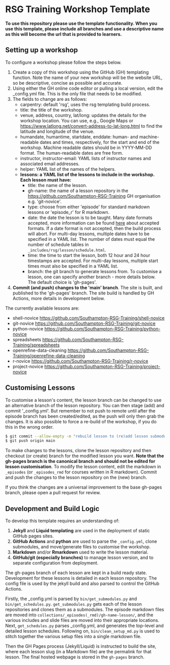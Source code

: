 # RSG Training Workshop Template

**To use this repository please use the template functionality. When you use this template, please include all branches and use a descriptive name as this will become the url that is provided to learners.**

## Setting up a workshop

To configure a workshop please follow the steps below.

1) Create a copy of this workshop using the GitHub (GH) templating function. Note the name of your new workshop will be the website URL, so be descriptive, concise as possible and accurate.
2) Using either the GH online code editor or pulling a local version, edit the _config.yml file. This is the only file that needs to be modified.
3) The fields to change are as follows:
   - carpentry: default 'rsg', uses the rsg templating build process.
   - title: the title of the workshop.
   - venue, address, country, lat/long: updates the details for the workshop location. You can use, e.g., Google Maps or https://www.latlong.net/convert-address-to-lat-long.html to find the latitude and longitude of the venue.
   - humandate, humantime, startdate, enddate: human- and machine-readable dates and times, respectively, for the start and end of the workshop. Machine readable dates should be in YYYY-MM-DD format. The human-readable dates are free form.
   - instructor, instructor-email: YAML lists of instructor names and associated email addresses.
   - helper: YAML list of the names of the helpers.
   - **lessons: a YAML list of the lessons to include in the workshop. Each lesson must have:**
      - title: the name of the lesson.
      - gh-name: the name of a lesson repository in the <https://github.com/Southampton-RSG-Training> GH organisation e.g. 'git-novice'.
      - type: choose from either 'episode' for standard markdown lessons or 'episode_r' for R markdown.
      - date: the date the lesson is to be taught. Many date formats accepted, more information can be found [here](https://dateutil.readthedocs.io/en/stable/parser.html) about accepted formats. If a date format is not accepted, then the build process will abort. For multi-day lessons, multiple dates have to be specified in a YAML list. The number of dates must equal the number of schedule tables in `_includes/rsg/lesson/schedule.html`.
      - time: the time to start the lesson, both 12 hour and 24 hour timestamps are accepted. For multi-day lessons, multiple start times must also be specified in a YAML list.
      - branch: the git branch to generate lessons from. To customise a lesson, one can specify another branch - more details below. The default choice is 'gh-pages'.
4) **Commit (and push) changes to the 'main' branch**. The site is built, and published to the 'gh-pages' branch. The site build is handled by GH Actions, more details in development below.

The currently available lessons are:

- shell-novice <https://github.com/Southampton-RSG-Training/shell-novice>
- git-novice <https://github.com/Southampton-RSG-Training/git-novice>
- python-novice <https://github.com/Southampton-RSG-Training/python-novice>
- spreadsheets <https://github.com/Southampton-RSG-Training/spreadsheets>
- openrefine-data-cleaning <https://github.com/Southampton-RSG-Training/openrefine-data-cleaning>
- r-novice <https://github.com/Southampton-RSG-Training/r-novice>
- project-novice <https://github.com/Southampton-RSG-Training/project-novice>

## Customising Lessons

To customise a lesson's content, the lesson branch can be changed to use an alternative branch of the lesson repository. You can then stage (add) and commit '_config.yml'. But remember to not push to remote until after the episode branch has been created/edited, as the push will only then grab the changes. It is also possible to force a re-build of the workshop, if you do this in the wrong order.

```bash
$ git commit --allow-empty -m "rebuild lesson to (re)add lesson submodules"
$ git push origin main
```

To make changes to the lessons, clone the lesson repository and then checkout (or create) branch for the modified lesson
you want. **Note that the gh-pages branch is the canonical branch and should not be edited for lesson customisation**. To
modify the lesson content, edit the markdown in `_episodes` (or `_episodes_rmd` for courses written in R markdown). Commit and
push the changes to the lesson repository on the (new) branch.

If you think the changes are a universal improvement to the base gh-pages branch, please open a pull request for review.

## Development and Build Logic

To develop this template requires an understanding of:

1) **Jekyll** and **Liquid templating** are used in the deployment of static GitHub pages sites.
2) **GitHub Actions** and **python** are used to parse the `_config.yml`, clone submodules, and move/generate files to customise the workshop.
3) **Markdown** and/or **Rmarkdown** used to write the lesson material.
4)  **GitHub/git (especially branches)** to manage lesson version, and to separate configuration from deployment.


The gh-pages branch of each lesson are kept in a build ready state. Development for these lessons is detailed in each
lesson repository. The config file is used by the jekyll build and also parsed to control the GitHub Actions.

Firstly, the _config.yml is parsed by `bin/get_submodules.py` and `bin/get_schedules.py`. `get_submodules.py` gets each of the lesson repositories and clones them as a submodules. The episode markdown files are
moved into `collections/_episodes(_rmd)/gh-name-lesson/`, and the various includes and slide files are moved into their appropriate locations. Next, `get_schedules.py` parses _config.yml, and generates the top-level and detailed lesson schedules. Following on, `bin/clean_setup_md.py` is used to stitch together the various setup files into a single markdown file.

Then the GH Pages process (Jekyll/Liquid) is instructed to build the site, where each lesson slug (in a Markdown file) are the permalink for that lesson. The final hosted webpage is stored in the `gh-pages` branch.
